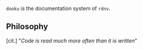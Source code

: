 `dooku` is the documentation system of `rdnv`.

## Philosophy
[cit.] "*Code is read much more often than it is written*"
